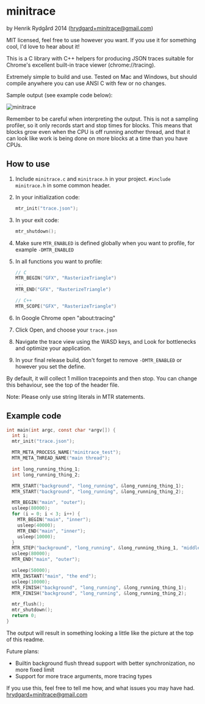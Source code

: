 minitrace
=========
by Henrik Rydgård 2014 (hrydgard+minitrace@gmail.com)

MIT licensed, feel free to use however you want. If you use it for something cool, I'd love to hear about it!

This is a C library with C++ helpers for producing JSON traces suitable for Chrome's excellent built-in trace viewer (chrome://tracing).

Extremely simple to build and use. Tested on Mac and Windows, but should compile anywhere you can use ANSI C with few or no changes.

Sample output (see example code below):

![minitrace](http://www.ppsspp.org/img/minitrace.png)

Remember to be careful when interpreting the output. This is not a sampling profiler, so it only records start and stop times for blocks. This means that blocks grow even when the CPU is off running another thread, and that it can look like work is being done on more blocks at a time than you have CPUs.


How to use
----------

  1. Include `minitrace.c` and `minitrace.h` in your project. `#include minitrace.h` in some common header.

  2. In your initialization code:

      ```c
      mtr_init("trace.json");
      ```

  3. In your exit code:

      ```c
      mtr_shutdown();
      ```

  4. Make sure `MTR_ENABLED` is defined globally when you want to profile, for example `-DMTR_ENABLED`

  5. In all functions you want to profile:

      ```c
      // C
      MTR_BEGIN("GFX", "RasterizeTriangle")
      ...
      MTR_END("GFX", "RasterizeTriangle")
      ```

      ```c++
      // C++
      MTR_SCOPE("GFX", "RasterizeTriangle")
      ```

  6. In Google Chrome open "about:tracing"

  7. Click Open, and choose your `trace.json`

  8. Navigate the trace view using the WASD keys, and Look for bottlenecks and optimize your application.

  9. In your final release build, don't forget to remove `-DMTR_ENABLED` or however you set the define.


By default, it will collect 1 million tracepoints and then stop. You can change this behaviour, see the
top of the header file.

Note: Please only use string literals in MTR statements.

Example code
------------

```c
int main(int argc, const char *argv[]) {
  int i;
  mtr_init("trace.json");

  MTR_META_PROCESS_NAME("minitrace_test");
  MTR_META_THREAD_NAME("main thread");

  int long_running_thing_1;
  int long_running_thing_2;

  MTR_START("background", "long_running", &long_running_thing_1);
  MTR_START("background", "long_running", &long_running_thing_2);

  MTR_BEGIN("main", "outer");
  usleep(80000);
  for (i = 0; i < 3; i++) {
    MTR_BEGIN("main", "inner");
    usleep(40000);
    MTR_END("main", "inner");
    usleep(10000);
  }
  MTR_STEP("background", "long_running", &long_running_thing_1, "middle step");
  usleep(80000);
  MTR_END("main", "outer");

  usleep(50000);
  MTR_INSTANT("main", "the end");
  usleep(10000);
  MTR_FINISH("background", "long_running", &long_running_thing_1);
  MTR_FINISH("background", "long_running", &long_running_thing_2);

  mtr_flush();
  mtr_shutdown();
  return 0;
}
```

The output will result in something looking a little like the picture at the top of this readme.

Future plans:

  * Builtin background flush thread support with better synchronization, no more fixed limit
  * Support for more trace arguments, more tracing types

If you use this, feel free to tell me how, and what issues you may have had. hrydgard+minitrace@gmail.com
